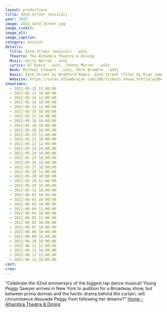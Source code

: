 ```yaml
---
layout: productions
title: 42nd Street (musical)
year: 2022
image: 2022_42nd_Street.jpg
image_credit: 
image_alt:
image_caption:
category: musical
details:
  Title: 42nd Street (musical) - wiki
  Theatre: The Alhambra Theatre & Dining
  Music: Harry Warren - wiki
  Lyrics: Al Dubin - wiki, Johnny Mercer - wiki
  Book: Michael Stewart - wiki, Mark Bramble - wiki
  Basis: 42nd Street by Bradford Ropes, 42nd Street (film) by Rian James, James Seymour, and Whitney Bolton
  Website: https://sales.alhambrajax.com/100/tickets.shows.html?playID=392
showtimes: 
  - 2022-05-12 12:00:00
  - 2022-05-12 18:00:00
  - 2022-05-14 12:00:00
  - 2022-05-14 18:00:00
  - 2022-05-15 12:00:00
  - 2022-05-15 18:00:00
  - 2022-05-17 18:00:00
  - 2022-05-18 18:00:00
  - 2022-05-19 18:00:00
  - 2022-05-20 18:00:00
  - 2022-05-21 12:00:00
  - 2022-05-21 18:00:00
  - 2022-05-22 12:00:00
  - 2022-05-22 18:00:00
  - 2022-05-24 18:00:00
  - 2022-05-25 18:00:00
  - 2022-05-26 18:00:00
  - 2022-05-27 18:00:00
  - 2022-05-28 12:00:00
  - 2022-05-28 18:00:00
  - 2022-05-29 12:00:00
  - 2022-05-29 18:00:00
  - 2022-05-31 18:00:00
  - 2022-06-01 18:00:00
  - 2022-06-02 18:00:00
  - 2022-06-03 18:00:00
  - 2022-06-04 12:00:00
  - 2022-06-04 18:00:00
  - 2022-06-05 12:00:00
  - 2022-06-05 18:00:00
  - 2022-06-07 18:00:00
  - 2022-06-08 18:00:00
  - 2022-06-09 18:00:00
  - 2022-06-10 18:00:00
  - 2022-06-11 12:00:00
  - 2022-06-11 18:00:00
  - 2022-06-12 12:00:00
  - 2022-06-12 18:00:00
cast:
crew:
---
```

"Celebrate the 42nd anniversary of the biggest tap dance musical! Young Peggy Sawyer arrives in New York to audition for a Broadway show, but between prima donnas and the hectic drama behind the curtain, will circumstance dissuade Peggy from following her dreams?" [Home - Alhambra Theatre & Dining](https://www.alhambrajax.com/)
